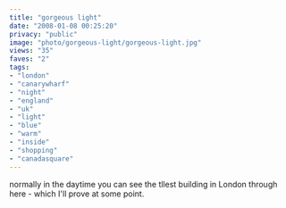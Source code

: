 ```yaml
---
title: "gorgeous light"
date: "2008-01-08 00:25:20"
privacy: "public"
image: "photo/gorgeous-light/gorgeous-light.jpg"
views: "35"
faves: "2"
tags:
- "london"
- "canarywharf"
- "night"
- "england"
- "uk"
- "light"
- "blue"
- "warm"
- "inside"
- "shopping"
- "canadasquare"
---
```

normally in the daytime you can see the tllest building in London through here - which I'll prove at some point.

